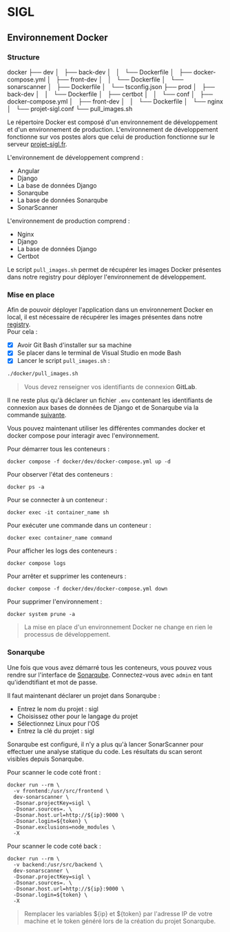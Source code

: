 # SIGL

## Environnement Docker

### Structure

docker
├── dev
│   ├── back-dev
│   │   └── Dockerfile
│   ├── docker-compose.yml
│   ├── front-dev
│   │   └── Dockerfile
│   └── sonarscanner
│       ├── Dockerfile
│       └── tsconfig.json
├── prod
│   ├── back-dev
│   │   └── Dockerfile
│   ├── certbot
│   │   └── conf
│   ├── docker-compose.yml
│   ├── front-dev
│   │   └── Dockerfile
│   └── nginx
│       └── projet-sigl.conf
└── pull_images.sh

Le répertoire Docker est composé d'un environnement de développement et d'un environnement de production.
L'environnement de développement fonctionne sur vos postes alors que celui de production fonctionne sur le serveur [projet-sigl.fr](https://projet-sigl.fr).<br>

L'environnement de développement comprend :
* Angular
* Django
* La base de données Django
* Sonarqube
* La base de données Sonarqube
* SonarScanner

L'environnement de production comprend :
* Nginx
* Django
* La base de données Django
* Certbot

Le script `pull_images.sh` permet de récupérer les images Docker présentes dans notre registry pour déployer l'environnement de développement.

### Mise en place

Afin de pouvoir déployer l'application dans un environnement Docker en local, il est nécessaire de récupérer les images présentes dans notre [registry](https://gitlab.com/baptiste72/sigl/container_registry).<br>
Pour cela :
- [x] Avoir Git Bash d'installer sur sa machine
- [x] Se placer dans le terminal de Visual Studio en mode Bash
- [x] Lancer le script `pull_images.sh` :

```bash
./docker/pull_images.sh
```
> Vous devez renseigner vos identifiants de connexion **GitLab**.

Il ne reste plus qu'à déclarer un fichier `.env` contenant les identifiants de connexion aux bases de données de Django et de Sonarqube via la commande [suivante](https://discord.com/channels/1019217607875907634/1019217607875907637/1042110988486447115).

Vous pouvez maintenant utiliser les différentes commandes docker et docker compose pour interagir avec l'environnement.

Pour démarrer tous les conteneurs :
```
docker compose -f docker/dev/docker-compose.yml up -d
```

Pour observer l'état des conteneurs :
```
docker ps -a
```

Pour se connecter à un conteneur :
```
docker exec -it container_name sh
```

Pour exécuter une commande dans un conteneur :
```
docker exec container_name command
```

Pour afficher les logs des conteneurs :
```
docker compose logs
```

Pour arrêter et supprimer les conteneurs :
```
docker compose -f docker/dev/docker-compose.yml down
```

Pour supprimer l'environnement :
```
docker system prune -a
```
> La mise en place d'un environnement Docker ne change en rien le processus de développement.

### Sonarqube

Une fois que vous avez démarré tous les conteneurs, vous pouvez vous rendre sur l'interface de [Sonarqube](http://localhost:9000).
Connectez-vous avec `admin` en tant qu'idendtifiant et mot de passe.

Il faut maintenant déclarer un projet dans Sonarqube :
* Entrez le nom du projet : sigl
* Choisissez other pour le langage du projet
* Sélectionnez Linux pour l'OS
* Entrez la clé du projet : sigl

Sonarqube est configuré, il n'y a plus qu'à lancer SonarScanner pour effectuer une analyse statique du code.
Les résultats du scan seront visibles depuis Sonarqube.

Pour scanner le code coté front :
```
docker run --rm \
  -v frontend:/usr/src/frontend \
  dev-sonarscanner \
  -Dsonar.projectKey=sigl \
  -Dsonar.sources=. \
  -Dsonar.host.url=http://${ip}:9000 \
  -Dsonar.login=${token} \
  -Dsonar.exclusions=node_modules \
  -X
```

Pour scanner le code coté back :
```
docker run --rm \
  -v backend:/usr/src/backend \
  dev-sonarscanner \
  -Dsonar.projectKey=sigl \
  -Dsonar.sources=. \
  -Dsonar.host.url=http://${ip}:9000 \
  -Dsonar.login=${token} \
  -X
```
> Remplacer les variables ${ip} et ${token} par l'adresse IP de votre machine et le token généré lors de la création du projet Sonarqube.
